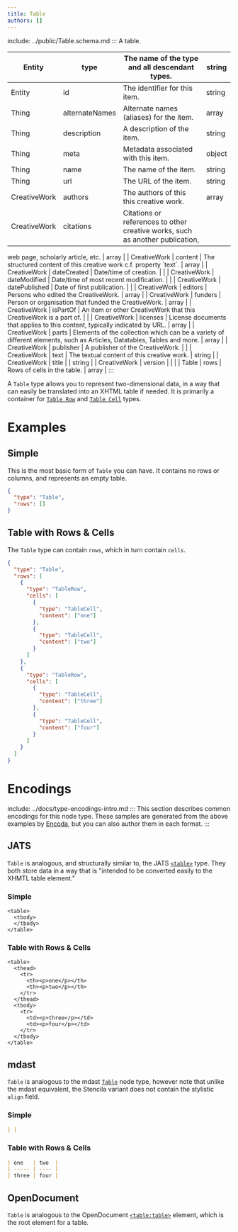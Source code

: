 ```yaml
---
title: Table
authors: []
---
```


include: ../public/Table.schema.md
:::
A table.

| Entity       | type           | The name of the type and all descendant types.                                | string |
| ------------ | -------------- | ----------------------------------------------------------------------------- | ------ |
| Entity       | id             | The identifier for this item.                                                 | string |
| Thing        | alternateNames | Alternate names (aliases) for the item.                                       | array  |
| Thing        | description    | A description of the item.                                                    | string |
| Thing        | meta           | Metadata associated with this item.                                           | object |
| Thing        | name           | The name of the item.                                                         | string |
| Thing        | url            | The URL of the item.                                                          | string |
| CreativeWork | authors        | The authors of this this creative work.                                       | array  |
| CreativeWork | citations      | Citations or references to other creative works, such as another publication, |        |

web page, scholarly article, etc. | array | | CreativeWork | content | The structured content of this creative work c.f. property \`text\`. | array | | CreativeWork | dateCreated | Date/time of creation. | | | CreativeWork | dateModified | Date/time of most recent modification. | | | CreativeWork | datePublished | Date of first publication. | | | CreativeWork | editors | Persons who edited the CreativeWork. | array | | CreativeWork | funders | Person or organisation that funded the CreativeWork. | array | | CreativeWork | isPartOf | An item or other CreativeWork that this CreativeWork is a part of. | | | CreativeWork | licenses | License documents that applies to this content, typically indicated by URL. | array | | CreativeWork | parts | Elements of the collection which can be a variety of different elements, such as Articles, Datatables, Tables and more. | array | | CreativeWork | publisher | A publisher of the CreativeWork. | | | CreativeWork | text | The textual content of this creative work. | string | | CreativeWork | title | | string | | CreativeWork | version | | | | Table | rows | Rows of cells in the table. | array |
:::

A `Table` type allows you to represent two-dimensional data, in a way that can easily be translated into an XHTML table if needed. It is primarily a container for [`Table Row`](/schema/TableRow) and [`Table Cell`](/schema/TableCell) types.

# Examples

## Simple

This is the most basic form of `Table` you can have. It contains no rows or columns, and represents an empty table.

```json import=simple
{
  "type": "Table",
  "rows": []
}
```

## Table with Rows & Cells

The `Table` type can contain `rows`, which in turn contain `cells`.

```json import=complex
{
  "type": "Table",
  "rows": [
    {
      "type": "TableRow",
      "cells": [
        {
          "type": "TableCell",
          "content": ["one"]
        },
        {
          "type": "TableCell",
          "content": ["two"]
        }
      ]
    },
    {
      "type": "TableRow",
      "cells": [
        {
          "type": "TableCell",
          "content": ["three"]
        },
        {
          "type": "TableCell",
          "content": ["four"]
        }
      ]
    }
  ]
}
```

# Encodings

include: ../docs/type-encodings-intro.md
:::
This section describes common encodings for this node type. These samples are generated from the above examples by [Encoda](https://stencila.github.io/encoda), but you can also author them in each format.
:::

## JATS

`Table` is analogous, and structurally similar to, the JATS [`<table>`](https://jats.nlm.nih.gov/articleauthoring/tag-library/1.2/element/table.html) type. They both store data in a way that is "intended to be converted easily to the XHMTL table element."

### Simple

```jats export=simple
<table>
  <tbody>
  </tbody>
</table>

```

### Table with Rows & Cells

```jats export=complex
<table>
  <thead>
    <tr>
      <th><p>one</p></th>
      <th><p>two</p></th>
    </tr>
  </thead>
  <tbody>
    <tr>
      <td><p>three</p></td>
      <td><p>four</p></td>
    </tr>
  </tbody>
</table>

```

## mdast

`Table` is analogous to the mdast [`Table`](https://github.com/syntax-tree/mdast#table) node type, however note that unlike the mdast equivalent, the Stencila variant does not contain the stylistic `align` field.

### Simple

```markdown export=simple
| |
```

### Table with Rows & Cells

```markdown export=complex
| one   | two  |
| ----- | ---- |
| three | four |
```

## OpenDocument

`Table` is analogous to the OpenDocument [`<table:table>`](http://docs.oasis-open.org/office/v1.2/os/OpenDocument-v1.2-os-part1.html#__RefHeading__1415586_253892949) element, which is the root element for a table.

